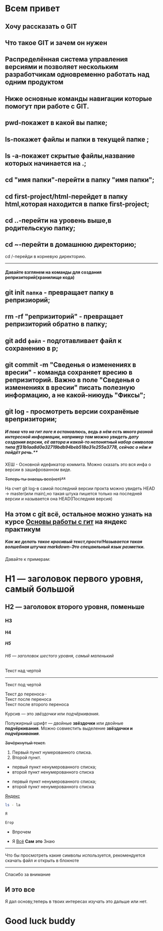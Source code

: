 # Всем привет
Хочу рассказать о GIT
----
## Что такое GIT и зачем он нужен 
Распределённая система управления версиями и позволяет нескольким разработчикам одновременно работать над одним продуктом
----
## Ниже основные команды навигации которые помогут при работе с GIT.
pwd-покажет в какой вы папке;
--
ls-покажет файлы и папки в текущей папке ;
--
ls -a-покажет скрытые файлы,название которых начинается на .;
--
cd "имя папки"-перейти в папку "имя папки";
--
cd first-project/html-перейдет в папку html,которая находится в папке first-project;
--
cd ..-перейти на уровень выше,в родительскую папку;
--
cd ~-перейти в домашнюю директорию;
--
cd /-перейди в корневую директорию.

----
#### Давайте взглянем на команды для создания репризиторий(хранилище кода)
 git init `папка` - превращает папку в репризиорий;
 --
 rm -rf "репризиторий" - превращает репризиторий обратно в папку; 
 --
 git add `файл` - подготавливает файл к сохранению в р;
 --
 git commit -m "Сведенья о изменениях в вресии" - команда сохраняет вресию в репризиторий. Важно в поле "Сведенья о изменениях в вресии" писать полезную информацию, а не какой-ниюудь "Фиксы";
 --
 git log - просмотреть версии сохранёные  врепризитории;
 --

##### И пока что на гит логе я остановлюсь, ведь в нём есть много разной интересной информации, например там можно увидеть дату создания версии, её автора и какой-то непонятный набор символов типа ff31b1aa8d0a32719bdb94beb518a31e255a3778, сейчас о нём и пойдёт речь.**
ХЕШ - Основной идефикатор коммита. Можно сказать это вся инфа о версии в зашифрованном виде.

~~Теперь ты знаешь все(нет)**~~

На счет git log-в самой последний версии прокта можно увидеть HEAD -> master(или main),но такая штука пишется только на последней версии и называется она HEAD(Последняя версия)

На этом с git всё, остальное можно узнать на курсе [Основы работы с гит](https://practicum.yandex.ru/profile/git-basics/?from=catalog) на яндекс практикум 
----
##### Как же делать такое красивый текст,просто!Называется такая волшебная штучка markdown-Это спецаильный язык разметки.
Давайте к примерам:
# H1 — заголовок первого уровня, самый большой
## H2 — заголовок второго уровня, поменьше
### H3
#### H4
##### H5
###### H6 — заголовок шестого уровня, самый маленький 

Текст над чертой

---

Текст под чертой 

Текст до переноса⋅⋅  
Текст после переноса <br>
Текст после второго переноса 

Курсив — это *звёздочки* или _подчёркивания_. 

Полужирный шрифт — двойные **звёздочки** или двойные __подчёркивания__.
Можно совместить выделение **звёздочки и _подчёркивания_**. 

~~Зачёркнутый текст.~~ 

1. Первый пункт нумерованного списка.
2. Второй пункт. 

* первый пункт ненумерованного списка;
* второй пункт ненумерованного списка

- первый пункт ненумерованного списка;
- второй пункт ненумерованного списка 

[Яндекс](https://www.yandex.ru "Я Yandex!") 

```bash
ls - la
```
```html
Я

Егор
```  
* Впрочем
- Я
[Всё](https://www.yandex.ru)
**Сам**
__это__
Знаю
----

Что бы просмотреть какие символы используется, рекомендуется скачать файл и открыть в блокноте

----
Спасибо за внимание
## И это все
Я дал основу,теперь в твоих интересах изучать это дальше или нет.
# Good luck buddy
